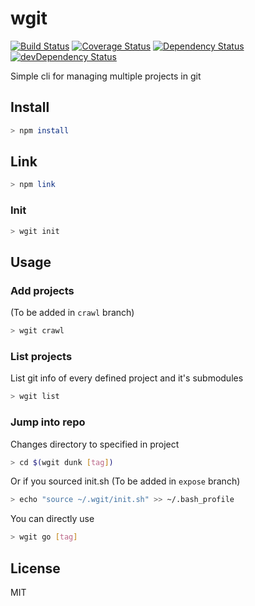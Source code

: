# wgit

[![Build Status][travis-image]][travis-url]
[![Coverage Status][coveralls-image]][coveralls-url]
[![Dependency Status][david-image]][david-url]
[![devDependency Status][david-dev-image]][david-dev-url]

Simple cli for managing multiple projects in git

## Install

```bash
> npm install
```

## Link

```bash
> npm link
```

### Init

```bash
> wgit init
```

## Usage

### Add projects

(To be added in `crawl` branch)

```bash
> wgit crawl
```

### List projects

List git info of every defined project and it's submodules

```bash
> wgit list
```

### Jump into repo

Changes directory to specified in project

```bash
> cd $(wgit dunk [tag])
```

Or if you sourced init.sh (To be added in `expose` branch)

```bash
> echo "source ~/.wgit/init.sh" >> ~/.bash_profile
```

You can directly use

```bash
> wgit go [tag]
```

## License

MIT

[travis-image]: https://api.travis-ci.org/wgit-io/wgit.svg?branch=master
[travis-url]: https://travis-ci.org/wgit-io/wgit

[coveralls-image]: https://coveralls.io/repos/github/wgit-io/wgit/badge.svg?branch=master&
[coveralls-url]: https://coveralls.io/github/wgit-io/wgit?branch=master

[david-image]: https://david-dm.org/wgit-io/wgit.svg
[david-url]: https://david-dm.org/wgit-io/wgit

[david-dev-image]: https://david-dm.org/wgit-io/wgit/dev-status.svg
[david-dev-url]: https://david-dm.org/wgit-io/wgit#info=devDependencies
